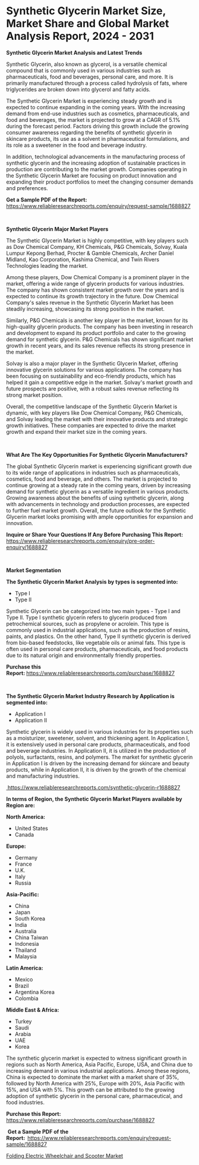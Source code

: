 <p><h1>Synthetic Glycerin Market Size, Market Share and Global Market Analysis Report, 2024 - 2031</h1></p><p><strong>Synthetic Glycerin Market Analysis and Latest Trends</strong></p>
<p><p>Synthetic Glycerin, also known as glycerol, is a versatile chemical compound that is commonly used in various industries such as pharmaceuticals, food and beverages, personal care, and more. It is primarily manufactured through a process called hydrolysis of fats, where triglycerides are broken down into glycerol and fatty acids.</p><p>The Synthetic Glycerin Market is experiencing steady growth and is expected to continue expanding in the coming years. With the increasing demand from end-use industries such as cosmetics, pharmaceuticals, and food and beverages, the market is projected to grow at a CAGR of 5.1% during the forecast period. Factors driving this growth include the growing consumer awareness regarding the benefits of synthetic glycerin in skincare products, its use as a solvent in pharmaceutical formulations, and its role as a sweetener in the food and beverage industry.</p><p>In addition, technological advancements in the manufacturing process of synthetic glycerin and the increasing adoption of sustainable practices in production are contributing to the market growth. Companies operating in the Synthetic Glycerin Market are focusing on product innovation and expanding their product portfolios to meet the changing consumer demands and preferences.</p></p>
<p><strong>Get a Sample PDF of the Report:&nbsp;</strong> <a href="https://www.reliableresearchreports.com/enquiry/request-sample/1688827">https://www.reliableresearchreports.com/enquiry/request-sample/1688827</a></p>
<p>&nbsp;</p>
<p><strong>Synthetic Glycerin Major Market Players</strong></p>
<p><p>The Synthetic Glycerin Market is highly competitive, with key players such as Dow Chemical Company, KH Chemicals, P&G Chemicals, Solvay, Kuala Lumpur Kepong Berhad, Procter & Gamble Chemicals, Archer Daniel Midland, Kao Corporation, Kashima Chemical, and Twin Rivers Technologies leading the market. </p><p>Among these players, Dow Chemical Company is a prominent player in the market, offering a wide range of glycerin products for various industries. The company has shown consistent market growth over the years and is expected to continue its growth trajectory in the future. Dow Chemical Company's sales revenue in the Synthetic Glycerin Market has been steadily increasing, showcasing its strong position in the market. </p><p>Similarly, P&G Chemicals is another key player in the market, known for its high-quality glycerin products. The company has been investing in research and development to expand its product portfolio and cater to the growing demand for synthetic glycerin. P&G Chemicals has shown significant market growth in recent years, and its sales revenue reflects its strong presence in the market.</p><p>Solvay is also a major player in the Synthetic Glycerin Market, offering innovative glycerin solutions for various applications. The company has been focusing on sustainability and eco-friendly products, which has helped it gain a competitive edge in the market. Solvay's market growth and future prospects are positive, with a robust sales revenue reflecting its strong market position.</p><p>Overall, the competitive landscape of the Synthetic Glycerin Market is dynamic, with key players like Dow Chemical Company, P&G Chemicals, and Solvay leading the market with their innovative products and strategic growth initiatives. These companies are expected to drive the market growth and expand their market size in the coming years.</p></p>
<p>&nbsp;</p>
<p><strong>What Are The Key Opportunities For Synthetic Glycerin Manufacturers?</strong></p>
<p><p>The global Synthetic Glycerin market is experiencing significant growth due to its wide range of applications in industries such as pharmaceuticals, cosmetics, food and beverage, and others. The market is projected to continue growing at a steady rate in the coming years, driven by increasing demand for synthetic glycerin as a versatile ingredient in various products. Growing awareness about the benefits of using synthetic glycerin, along with advancements in technology and production processes, are expected to further fuel market growth. Overall, the future outlook for the Synthetic Glycerin market looks promising with ample opportunities for expansion and innovation.</p></p>
<p><strong>Inquire or Share Your Questions If Any Before Purchasing This Report:</strong> <a href="https://www.reliableresearchreports.com/enquiry/pre-order-enquiry/1688827">https://www.reliableresearchreports.com/enquiry/pre-order-enquiry/1688827</a></p>
<p>&nbsp;</p>
<p><strong>Market Segmentation</strong></p>
<p><strong>The Synthetic Glycerin Market Analysis by types is segmented into:</strong></p>
<p><ul><li>Type I</li><li>Type II</li></ul></p>
<p><p>Synthetic Glycerin can be categorized into two main types - Type I and Type II. Type I synthetic glycerin refers to glycerin produced from petrochemical sources, such as propylene or acrolein. This type is commonly used in industrial applications, such as the production of resins, paints, and plastics. On the other hand, Type II synthetic glycerin is derived from bio-based feedstocks, like vegetable oils or animal fats. This type is often used in personal care products, pharmaceuticals, and food products due to its natural origin and environmentally friendly properties.</p></p>
<p><strong>Purchase this Report:&nbsp;</strong><a href="https://www.reliableresearchreports.com/purchase/1688827">https://www.reliableresearchreports.com/purchase/1688827</a></p>
<p>&nbsp;</p>
<p><strong>The Synthetic Glycerin Market Industry Research by Application is segmented into:</strong></p>
<p><ul><li>Application I</li><li>Application II</li></ul></p>
<p><p>Synthetic glycerin is widely used in various industries for its properties such as a moisturizer, sweetener, solvent, and thickening agent. In Application I, it is extensively used in personal care products, pharmaceuticals, and food and beverage industries. In Application II, it is utilized in the production of polyols, surfactants, resins, and polymers. The market for synthetic glycerin in Application I is driven by the increasing demand for skincare and beauty products, while in Application II, it is driven by the growth of the chemical and manufacturing industries.</p></p>
<p><a href="https://www.reliableresearchreports.com/synthetic-glycerin-r1688827">&nbsp;https://www.reliableresearchreports.com/synthetic-glycerin-r1688827</a></p>
<p><strong>In terms of Region, the Synthetic Glycerin Market Players available by Region are:</strong></p>
<p>
    <p> <strong> North America: </strong>
        <ul>
            <li>United States</li>
            <li>Canada</li>
        </ul>
        </p> 
    <p> <strong> Europe: </strong>
        <ul>
            <li>Germany</li>
            <li>France</li>
            <li>U.K.</li>
            <li>Italy</li>
            <li>Russia</li>
        </ul>
        </p> 
    <p> <strong> Asia-Pacific: </strong>
        <ul>
            <li>China</li>
            <li>Japan</li>
            <li>South Korea</li>
            <li>India</li>
            <li>Australia</li>
            <li>China Taiwan</li>
            <li>Indonesia</li>
            <li>Thailand</li>
            <li>Malaysia</li>
        </ul>
        </p> 
    <p> <strong> Latin America: </strong>
        <ul>
            <li>Mexico</li>
            <li>Brazil</li>
            <li>Argentina Korea</li>
            <li>Colombia</li>
        </ul>
        </p> 
    <p> <strong> Middle East & Africa: </strong>
        <ul>
            <li>Turkey</li>
            <li>Saudi</li>
            <li>Arabia</li>
            <li>UAE</li>
            <li>Korea</li>
        </ul>
    </p>
    </p>
<p><p>The synthetic glycerin market is expected to witness significant growth in regions such as North America, Asia Pacific, Europe, USA, and China due to increasing demand in various industrial applications. Among these regions, China is expected to dominate the market with a market share of 35%, followed by North America with 25%, Europe with 20%, Asia Pacific with 15%, and USA with 5%. This growth can be attributed to the growing adoption of synthetic glycerin in the personal care, pharmaceutical, and food industries.</p></p>
<p><strong>Purchase this Report: </strong><a href="https://www.reliableresearchreports.com/purchase/1688827">https://www.reliableresearchreports.com/purchase/1688827</a></p>
<p>&nbsp;<strong>Get a Sample PDF of the Report:&nbsp;&nbsp;</strong><a href="https://www.reliableresearchreports.com/enquiry/request-sample/1688827">https://www.reliableresearchreports.com/enquiry/request-sample/1688827</a></p>
<p><strong></strong></p>
<p><p><a href="https://github.com/courtnhaw34343/Market-Research-Report-List-1/blob/main/folding-electric-wheelchair-and-scooter-market.md">Folding Electric Wheelchair and Scooter Market</a></p></p>